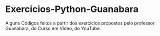 # Exercicios-Python-Guanabara

<p>Alguns Códigos feitos a partir dos exercícios propostos pelo professor Guanabara, do Curso em Vídeo, do YouTube.</p>
